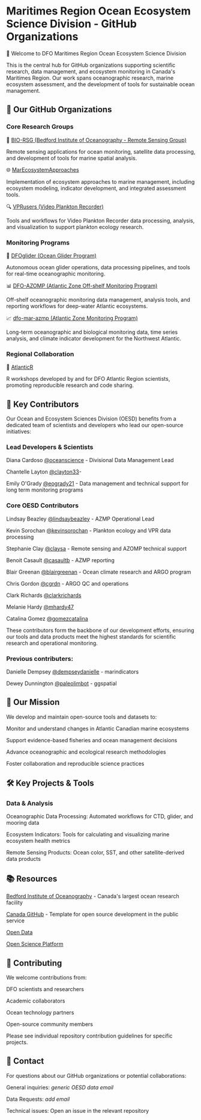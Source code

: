# Maritimes Region Ocean Ecosystem Science Division - GitHub Organizations

🌊 Welcome to DFO Maritimes Region Ocean Ecosystem Science Division

This is the central hub for GitHub organizations supporting scientific research, data management, and ecosystem monitoring in Canada's Maritimes Region. Our work spans oceanographic research, marine ecosystem assessment, and the development of tools for sustainable ocean management.

## 🏢 Our GitHub Organizations

### Core Research Groups

🔬 [BIO-RSG (Bedford Institute of Oceanography - Remote Sensing Group)](https://github.com/BIO-RSG)

Remote sensing applications for ocean monitoring, satellite data processing, and development of tools for marine spatial analysis.

🌐 [MarEcosystemApproaches](https://github.com/MarEcosystemApproaches)

Implementation of ecosystem approaches to marine management, including ecosystem modeling, indicator development, and integrated assessment tools.

🔍 [VPRusers (Video Plankton Recorder)](https://github.com/VPRusers)

Tools and workflows for Video Plankton Recorder data processing, analysis, and visualization to support plankton ecology research.

### Monitoring Programs

🌊 [DFOglider (Ocean Glider Program)](https://github.com/DFOglider)

Autonomous ocean glider operations, data processing pipelines, and tools for real-time oceanographic monitoring.

📊 [DFO-AZOMP (Atlantic Zone Off-shelf Monitoring Program)](https://github.com/DFO-AZOMP)


Off-shelf oceanographic monitoring data management, analysis tools, and reporting workflows for deep-water Atlantic ecosystems.

📈 [dfo-mar-azmp (Atlantic Zone Monitoring Program)](https://github.com/dfo-mar-azmp)

Long-term oceanographic and biological monitoring data, time series analysis, and climate indicator development for the Northwest Atlantic.

### Regional Collaboration

🤝 [AtlanticR](https://github.com/AtlanticR)

R workshops developed by and for DFO Atlantic Region scientists, promoting reproducible research and code sharing.

## 👥 Key Contributors

Our Ocean and Ecosystem Sciences Division (OESD) benefits from a dedicated team of scientists and developers who lead our open-source initiatives:

### Lead Developers & Scientists

Diana Cardoso [@oceanscience](https://github.com/oceanscience) - Divisional Data Management Lead

Chantelle Layton [@clayton33](https://github.com/clayton33)- 

Emily O'Grady [@eogrady21](https://github.com/eogrady21) - Data management and technical support for long term monitoring programs 



### Core OESD Contributors

Lindsay Beazley [@lindsaybeazley](https://github.com/lindsaybeazley)  - AZMP Operational Lead

Kevin Sorochan [@kevinsorochan](https://github.com/kevinsorochan) - Plankton ecology and VPR data processing

Stephanie Clay [@claysa](https://github.com/claysa) - Remote sensing and AZOMP technical support

Benoit Casault [@casaultb](https://github.com/casaultb) - AZMP reporting

Blair Greenan [@blairgreenan](https://github.com/blaigreenan)  - Ocean climate research and ARGO program

Chris Gordon [@cgrdn](https://github.com/cgrdn) - ARGO QC and operations

Clark Richards [@clarkrichards](https://github.com/clarkrichards)

Melanie Hardy [@mhardy47](https://github.com/mhardy47)

Catalina Gomez [@gomezcatalina](https://github.com/gomezcatalina)




These contributors form the backbone of our development efforts, ensuring our tools and data products meet the highest standards for scientific research and operational monitoring.

### Previous contributers:

Danielle Dempsey [@dempseydanielle](https://github.com/dempseydanielle) - marindicators 

Dewey Dunnington [@paleolimbot](https://github.com/paleolimbot) - ggspatial 

## 🎯 Our Mission

We develop and maintain open-source tools and datasets to:

Monitor and understand changes in Atlantic Canadian marine ecosystems

Support evidence-based fisheries and ocean management decisions

Advance oceanographic and ecological research methodologies

Foster collaboration and reproducible science practices


## 🛠️ Key Projects & Tools

### Data & Analysis

Oceanographic Data Processing: Automated workflows for CTD, glider, and mooring data

Ecosystem Indicators: Tools for calculating and visualizing marine ecosystem health metrics

Remote Sensing Products: Ocean color, SST, and other satellite-derived data products



## 📚 Resources

[Bedford Institute of Oceanography](https://www.bio.gc.ca/index-en.php) - Canada's largest ocean research facility

[Canada GitHub](https://github.com/canada-ca/template-gabarit) - Template for open source development in the public service

[Open Data](https://open.canada.ca/en) 

[Open Science Platform](https://osdp-psdo.canada.ca/dp/en)

## 👥 Contributing

We welcome contributions from:

DFO scientists and researchers

Academic collaborators

Ocean technology partners

Open-source community members

Please see individual repository contribution guidelines for specific projects.

## 📧 Contact

For questions about our GitHub organizations or potential collaborations:

General inquiries: *generic OESD data email*

Data Requests: *add email*

Technical issues: Open an issue in the relevant repository



